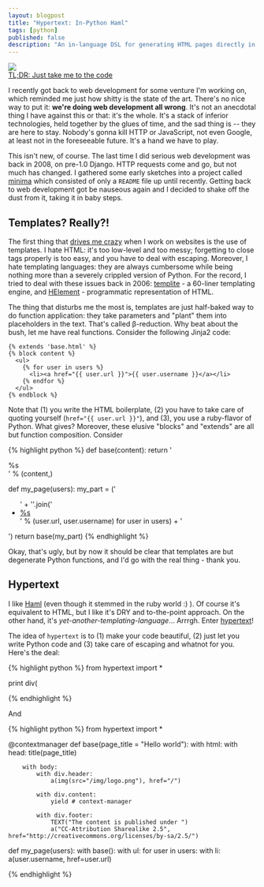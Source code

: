 ```yaml
---
layout: blogpost
title: "Hypertext: In-Python Haml"
tags: [python]
published: false
description: "An in-language DSL for generating HTML pages directly in Python, along the lines of Haml"
---
```


<img src="http://tomerfiliba.com/static/res/2012-09-30-haml.gif" class="blog-post-image" />

<div class="notebox">
<a href="the-code">TL;DR: Just take me to the code</a>
</div>

I recently got back to web development for some venture I'm working on, which reminded me just how
shitty is the state of the art. There's no nice way to put it: **we're doing web development all 
wrong**. It's not an anecdotal thing I have against this or that: it's the whole. It's a stack of 
inferior technologies, held together by the glues of time, and the sad thing is -- they are here 
to stay. Nobody's gonna kill HTTP or JavaScript, not even Google, at least not in the foreseeable 
future. It's a hand we have to play. 

This isn't new, of course. The last time I did serious web development was back in 2008, on pre-1.0
Django. HTTP requests come and go, but not much has changed. I gathered some early sketches into a 
project called [minima](https://github.com/tomerfiliba/minima) which consisted of only a ``README``
file up until recently. Getting back to web development got be nauseous again and I decided to 
shake off the dust from it, taking it in baby steps.

## Templates? Really?! ##

The first thing that [drives me crazy](http://www.youtube.com/watch?v=-qTIGg3I5y8) when I work on
websites is the use of templates. I hate HTML: it's too low-level and too messy; forgetting to 
close tags properly is too easy, and you have to deal with escaping. Moreover, I hate templating 
languages: they are always cumbersome while being nothing more than a severely crippled version 
of Python. For the record, I tried to deal with these issues back in 2006: 
[templite](http://code.activestate.com/recipes/496702-templite/) - a 60-liner templating engine,
and [HElement](http://code.activestate.com/recipes/496743-helement/) - programmatic representation
of HTML.

The thing that disturbs me the most is, templates are just half-baked way to do function 
application: they take parameters and "plant" them into placeholders in the text. That's called 
β-reduction. Why beat about the bush, let me have real functions. Consider the following Jinja2
code:

    {% extends 'base.html' %}
    {% block content %}
      <ul>
        {% for user in users %}
          <li><a href="{{ user.url }}">{{ user.username }}</a></li>
        {% endfor %}
      </ul>
    {% endblock %}

Note that (1) you write the HTML boilerplate, (2) you have to take care of quoting yourself
(``href="{{ user.url }}"``), and (3), you use a ruby-flavor of Python. What gives? Moreover,
these elusive "blocks" and "extends" are all but function composition. Consider

{% highlight python %}
def base(content):
    return '<html><head></head><body><div class="content">%s</div></body></html>' % (content,)

def my_page(users):
    my_part = ('<ul>' + ''.join('<li><a href="%s">%s<a></li>' % (user.url, user.username) 
        for user in users) + '</ul>')
    return base(my_part)
{% endhighlight %}

Okay, that's ugly, but by now it should be clear that templates are but degenerate Python 
functions, and I'd go with the real thing - thank you.

## <a id="the-code">Hypertext</a> ##

I like [Haml](http://haml.info/) (even though it stemmed in the ruby world :) ). Of course it's 
equivalent to HTML, but I like it's DRY and to-the-point approach. On the other hand, it's 
*yet-another-templating-language*... Arrrgh. 
Enter [hypertext](https://github.com/tomerfiliba/minima/blob/master/hypertext.py)!

The idea of ``hypertext`` is to (1) make your code beautiful, (2) just let you write Python code
and (3) take care of escaping and whatnot for you. Here's the deal:

{% highlight python %}
from hypertext import *

print div(

{% endhighlight %}

And

{% highlight python %}
from hypertext import *


@contextmanager
def base(page_title = "Hello world"):
    with html:
        with head:
            title(page_title)
        
        with body:
            with div.header:
                a(img(src="/img/logo.png"), href="/")
            
            with div.content:
                yield # context-manager
            
            with div.footer:
                TEXT("The content is published under ")
                a("CC-Attribution Sharealike 2.5", href="http://creativecommons.org/licenses/by-sa/2.5/")

def my_page(users):
    with base():
        with ul:
            for user in users:
                with li:
                    a(user.username, href=user.url)

{% endhighlight %}













